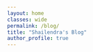 ```yaml
---
layout: home
classes: wide
permalink: /blog/
title: "Shailendra's Blog"
author_profile: true
---
```

